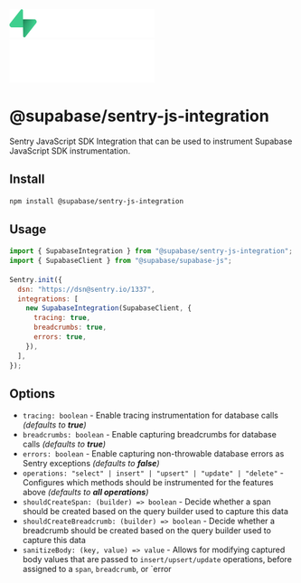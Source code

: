 <picture>
  <source media="(prefers-color-scheme: dark)" srcset="supabase-wordmark--dark.svg">
  <source media="(prefers-color-scheme: light)" srcset="supabase-wordmark--light.svg">
  <img alt="Supabase logo" src="supabase-wordmark--dark.svg" width="256">
</picture>

<picture>
  <source media="(prefers-color-scheme: dark)" srcset="sentry-wordmark--dark.svg">
  <source media="(prefers-color-scheme: light)" srcset="sentry-wordmark--light.svg">
  <img alt="Sentry logo" src="sentry-wordmark--dark.svg" width="256">
</picture>

# @supabase/sentry-js-integration

Sentry JavaScript SDK Integration that can be used to instrument Supabase JavaScript SDK instrumentation.

## Install

```sh
npm install @supabase/sentry-js-integration
```

## Usage

```js
import { SupabaseIntegration } from "@supabase/sentry-js-integration";
import { SupabaseClient } from "@supabase/supabase-js";

Sentry.init({
  dsn: "https://dsn@sentry.io/1337",
  integrations: [
    new SupabaseIntegration(SupabaseClient, {
      tracing: true,
      breadcrumbs: true,
      errors: true,
    }),
  ],
});
```

## Options

- `tracing: boolean` - Enable tracing instrumentation for database calls _(defaults to **true**)_
- `breadcrumbs: boolean` - Enable capturing breadcrumbs for database calls _(defaults to **true**)_
- `errors: boolean` - Enable capturing non-throwable database errors as Sentry exceptions _(defaults to **false**)_
- `operations: "select" | insert" | "upsert" | "update" | "delete"` - Configures which methods should be instrumented for the features above _(defaults to **all operations**)_
- `shouldCreateSpan: (builder) => boolean` - Decide whether a span should be created based on the query builder used to capture this data
- `shouldCreateBreadcrumb: (builder) => boolean` - Decide whether a breadcrumb should be created based on the query builder used to capture this data
- `sanitizeBody: (key, value) => value` - Allows for modifying captured body values that are passed to `insert/upsert/update` operations, before assigned to a `span`, `breadcrumb`, or `error
